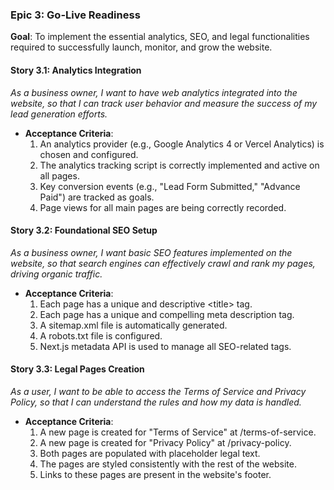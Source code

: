 ### **Epic 3: Go-Live Readiness**

**Goal**: To implement the essential analytics, SEO, and legal functionalities required to successfully launch, monitor, and grow the website.

#### **Story 3.1: Analytics Integration**

*As a business owner, I want to have web analytics integrated into the website, so that I can track user behavior and measure the success of my lead generation efforts.*

* **Acceptance Criteria**:
  1. An analytics provider (e.g., Google Analytics 4 or Vercel Analytics) is chosen and configured.
  2. The analytics tracking script is correctly implemented and active on all pages.
  3. Key conversion events (e.g., "Lead Form Submitted," "Advance Paid") are tracked as goals.
  4. Page views for all main pages are being correctly recorded.

#### **Story 3.2: Foundational SEO Setup**

*As a business owner, I want basic SEO features implemented on the website, so that search engines can effectively crawl and rank my pages, driving organic traffic.*

* **Acceptance Criteria**:
  1. Each page has a unique and descriptive \<title> tag.
  2. Each page has a unique and compelling meta description tag.
  3. A sitemap.xml file is automatically generated.
  4. A robots.txt file is configured.
  5. Next.js metadata API is used to manage all SEO-related tags.

#### **Story 3.3: Legal Pages Creation**

*As a user, I want to be able to access the Terms of Service and Privacy Policy, so that I can understand the rules and how my data is handled.*

* **Acceptance Criteria**:
  1. A new page is created for "Terms of Service" at /terms-of-service.
  2. A new page is created for "Privacy Policy" at /privacy-policy.
  3. Both pages are populated with placeholder legal text.
  4. The pages are styled consistently with the rest of the website.
  5. Links to these pages are present in the website's footer.
